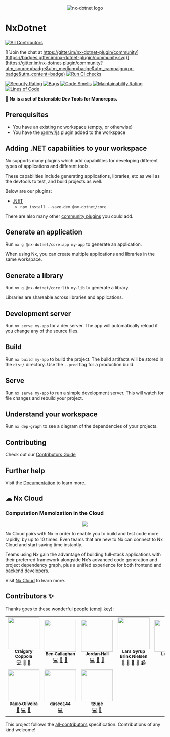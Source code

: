 <p style="text-align: center;">
  <image src="https://raw.githubusercontent.com/nx-dotnet/nx-dotnet/master/assets/color.svg" alt="nx-dotnet logo"/>
</p>

# NxDotnet

<!-- ALL-CONTRIBUTORS-BADGE:START - Do not remove or modify this section -->
[![All Contributors](https://img.shields.io/badge/all_contributors-10-orange.svg?style=flat-square)](#contributors-)
<!-- ALL-CONTRIBUTORS-BADGE:END -->

[![Join the chat at https://gitter.im/nx-dotnet-plugin/community](https://badges.gitter.im/nx-dotnet-plugin/community.svg)](https://gitter.im/nx-dotnet-plugin/community?utm_source=badge&utm_medium=badge&utm_campaign=pr-badge&utm_content=badge) [![Run CI checks](https://github.com/nx-dotnet/nx-dotnet/actions/workflows/main.yml/badge.svg?branch=master)](https://github.com/nx-dotnet/nx-dotnet/actions/workflows/main.yml)

[![Security Rating](https://sonarcloud.io/api/project_badges/measure?project=nx-dotnet_nx-dotnet&metric=security_rating)](https://sonarcloud.io/dashboard?id=nx-dotnet_nx-dotnet) [![Bugs](https://sonarcloud.io/api/project_badges/measure?project=nx-dotnet_nx-dotnet&metric=bugs)](https://sonarcloud.io/dashboard?id=nx-dotnet_nx-dotnet) [![Code Smells](https://sonarcloud.io/api/project_badges/measure?project=nx-dotnet_nx-dotnet&metric=code_smells)](https://sonarcloud.io/dashboard?id=nx-dotnet_nx-dotnet) [![Maintainability Rating](https://sonarcloud.io/api/project_badges/measure?project=nx-dotnet_nx-dotnet&metric=sqale_rating)](https://sonarcloud.io/dashboard?id=nx-dotnet_nx-dotnet) [![Lines of Code](https://sonarcloud.io/api/project_badges/measure?project=nx-dotnet_nx-dotnet&metric=ncloc)](https://sonarcloud.io/dashboard?id=nx-dotnet_nx-dotnet)

🔎 **Nx is a set of Extensible Dev Tools for Monorepos.**

## Prerequisites

- You have an existing nx workspace (empty, or otherwise)
- You have the [@nrwl/js](https://www.npmjs.com/package/@nrwl/js) plugin added to the workspace

## Adding .NET capabilities to your workspace

Nx supports many plugins which add capabilities for developing different types of applications and different tools.

These capabilities include generating applications, libraries, etc as well as the devtools to test, and build projects as well.

Below are our plugins:

- [.NET](https://docs.microsoft.com/en-us/dotnet/)
  - `npm install --save-dev @nx-dotnet/core`

There are also many other [community plugins](https://nx.dev/nx-community) you could add.

## Generate an application

Run `nx g @nx-dotnet/core:app my-app` to generate an application.

When using Nx, you can create multiple applications and libraries in the same workspace.

## Generate a library

Run `nx g @nx-dotnet/core:lib my-lib` to generate a library.

Libraries are shareable across libraries and applications.

## Development server

Run `nx serve my-app` for a dev server. The app will automatically reload if you change any of the source files.

<!--
## Code scaffolding

Run `nx g @nrwl/react:component my-component --project=my-app` to generate a new component.
-->

## Build

Run `nx build my-app` to build the project. The build artifacts will be stored in the `dist/` directory. Use the `--prod` flag for a production build.

## Serve

Run `nx serve my-app` to run a simple development server. This will watch for file changes and rebuild your project.

## Understand your workspace

Run `nx dep-graph` to see a diagram of the dependencies of your projects.

## Contributing

Check out our [Contributors Guide](CONTRIBUTING.md)

## Further help

Visit the [Documentation](https://nx-dotnet.com/docs) to learn more.

## ☁ Nx Cloud

### Computation Memoization in the Cloud

<p align="center"><img src="https://raw.githubusercontent.com/nrwl/nx/master/images/nx-cloud-card.png"></p>

Nx Cloud pairs with Nx in order to enable you to build and test code more rapidly, by up to 10 times. Even teams that are new to Nx can connect to Nx Cloud and start saving time instantly.

Teams using Nx gain the advantage of building full-stack applications with their preferred framework alongside Nx’s advanced code generation and project dependency graph, plus a unified experience for both frontend and backend developers.

Visit [Nx Cloud](https://nx.app/) to learn more.

## Contributors ✨

Thanks goes to these wonderful people ([emoji key](https://allcontributors.org/docs/en/emoji-key)):

<!-- ALL-CONTRIBUTORS-LIST:START - Do not remove or modify this section -->
<!-- prettier-ignore-start -->
<!-- markdownlint-disable -->
<table>
  <tbody>
    <tr>
      <td align="center"><a href="https://github.com/agentender"><img src="https://avatars.githubusercontent.com/u/6933928?v=4?s=100" width="100px;" alt=""/><br /><sub><b>Craigory Coppola</b></sub></a><br /><a href="https://github.com/nx-dotnet/nx-dotnet/commits?author=AgentEnder" title="Code">💻</a> <a href="#design-AgentEnder" title="Design">🎨</a> <a href="#ideas-AgentEnder" title="Ideas, Planning, & Feedback">🤔</a></td>
      <td align="center"><a href="https://github.com/bcallaghan-et"><img src="https://avatars.githubusercontent.com/u/44448874?v=4?s=100" width="100px;" alt=""/><br /><sub><b>Ben Callaghan</b></sub></a><br /><a href="https://github.com/nx-dotnet/nx-dotnet/commits?author=bcallaghan-et" title="Code">💻</a> <a href="#design-bcallaghan-et" title="Design">🎨</a> <a href="#userTesting-bcallaghan-et" title="User Testing">📓</a></td>
      <td align="center"><a href="https://github.com/jordan-hall"><img src="https://avatars.githubusercontent.com/u/2092344?v=4?s=100" width="100px;" alt=""/><br /><sub><b>Jordan Hall</b></sub></a><br /><a href="https://github.com/nx-dotnet/nx-dotnet/commits?author=Jordan-Hall" title="Code">💻</a> <a href="#design-Jordan-Hall" title="Design">🎨</a> <a href="#ideas-Jordan-Hall" title="Ideas, Planning, & Feedback">🤔</a></td>
      <td align="center"><a href="https://dev.to/layzee"><img src="https://avatars.githubusercontent.com/u/6364586?v=4?s=100" width="100px;" alt=""/><br /><sub><b>Lars Gyrup Brink Nielsen</b></sub></a><br /><a href="https://github.com/nx-dotnet/nx-dotnet/commits?author=LayZeeDK" title="Documentation">📖</a> <a href="#userTesting-LayZeeDK" title="User Testing">📓</a> <a href="https://github.com/nx-dotnet/nx-dotnet/issues?q=author%3ALayZeeDK" title="Bug reports">🐛</a> <a href="#blog-LayZeeDK" title="Blogposts">📝</a> <a href="#video-LayZeeDK" title="Videos">📹</a></td>
      <td align="center"><a href="https://www.linkedin.com/in/leon-chi-495a93171/"><img src="https://avatars.githubusercontent.com/u/6677963?v=4?s=100" width="100px;" alt=""/><br /><sub><b>Leon Chi</b></sub></a><br /><a href="https://github.com/nx-dotnet/nx-dotnet/commits?author=jimsleon" title="Code">💻</a></td>
      <td align="center"><a href="http://www.rumr.co.uk"><img src="https://avatars.githubusercontent.com/u/1983638?v=4?s=100" width="100px;" alt=""/><br /><sub><b>Tom Davis</b></sub></a><br /><a href="https://github.com/nx-dotnet/nx-dotnet/commits?author=photomoose" title="Code">💻</a></td>
      <td align="center"><a href="https://github.com/pemsbr"><img src="https://avatars.githubusercontent.com/u/4513618?v=4?s=100" width="100px;" alt=""/><br /><sub><b>Pedro Rodrigues</b></sub></a><br /><a href="https://github.com/nx-dotnet/nx-dotnet/commits?author=pemsbr" title="Code">💻</a></td>
    </tr>
    <tr>
      <td align="center"><a href="https://github.com/asinino"><img src="https://avatars.githubusercontent.com/u/32019405?v=4?s=100" width="100px;" alt=""/><br /><sub><b>Paulo Oliveira</b></sub></a><br /><a href="https://github.com/nx-dotnet/nx-dotnet/commits?author=asinino" title="Documentation">📖</a> <a href="https://github.com/nx-dotnet/nx-dotnet/commits?author=asinino" title="Code">💻</a> <a href="https://github.com/nx-dotnet/nx-dotnet/issues?q=author%3Aasinino" title="Bug reports">🐛</a></td>
      <td align="center"><a href="https://github.com/dasco144"><img src="https://avatars.githubusercontent.com/u/10575019?v=4?s=100" width="100px;" alt=""/><br /><sub><b>dasco144</b></sub></a><br /><a href="https://github.com/nx-dotnet/nx-dotnet/commits?author=dasco144" title="Code">💻</a></td>
      <td align="center"><a href="https://github.com/tzuge"><img src="https://avatars.githubusercontent.com/u/47162374?v=4?s=100" width="100px;" alt=""/><br /><sub><b>tzuge</b></sub></a><br /><a href="https://github.com/nx-dotnet/nx-dotnet/commits?author=tzuge" title="Code">💻</a> <a href="#design-tzuge" title="Design">🎨</a></td>
    </tr>
  </tbody>
</table>

<!-- markdownlint-restore -->
<!-- prettier-ignore-end -->

<!-- ALL-CONTRIBUTORS-LIST:END -->

This project follows the [all-contributors](https://github.com/all-contributors/all-contributors) specification. Contributions of any kind welcome!
